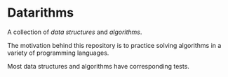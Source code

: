 # Datarithms

A collection of _data structures_ and _algorithms_.

The motivation behind this repository is to practice solving algorithms in a variety of programming languages.

Most data structures and algorithms have corresponding tests.
